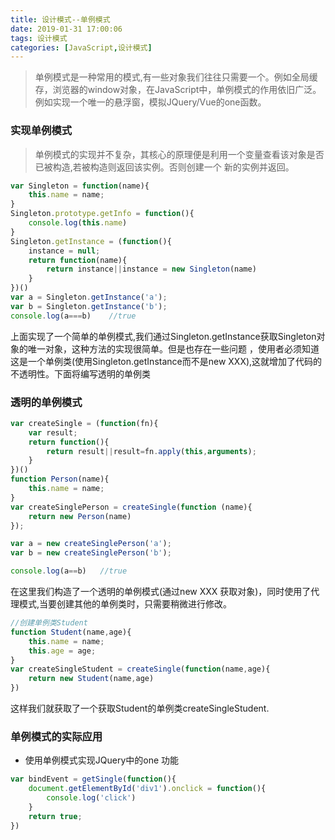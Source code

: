 ```yaml
---
title: 设计模式--单例模式
date: 2019-01-31 17:00:06
tags: 设计模式
categories: [JavaScript,设计模式]
---
```


> 单例模式是一种常用的模式,有一些对象我们往往只需要一个。例如全局缓存，浏览器的window对象，在JavaScript中，单例模式的作用依旧广泛。例如实现一个唯一的悬浮窗，模拟JQuery/Vue的one函数。

<!-- more -->

### 实现单例模式

> 单例模式的实现并不复杂，其核心的原理便是利用一个变量查看该对象是否已被构造,若被构造则返回该实例。否则创建一个 新的实例并返回。

```javascript
var Singleton = function(name){
    this.name = name;
}
Singleton.prototype.getInfo = function(){
    console.log(this.name)
}
Singleton.getInstance = (function(){
    instance = null;
    return function(name){
    	return instance||instance = new Singleton(name)
    }
})()
var a = Singleton.getInstance('a');
var b = Singleton.getInstance('b');
console.log(a===b)    //true
```

上面实现了一个简单的单例模式,我们通过Singleton.getInstance获取Singleton对象的唯一对象，这种方法的实现很简单。但是也存在一些问题 ，使用者必须知道这是一个单例类(使用Singleton.getInstance而不是new XXX),这就增加了代码的不透明性。下面将编写透明的单例类

### 透明的单例模式

```javascript
var createSingle = (function(fn){
    var result;
    return function(){
        return result||result=fn.apply(this,arguments);
    }
})()
function Person(name){
    this.name = name;
}
var createSinglePerson = createSingle(function (name){
    return new Person(name)
});

var a = new createSinglePerson('a');
var b = new createSinglePerson('b');

console.log(a==b)   //true
```

在这里我们构造了一个透明的单例模式(通过new XXX 获取对象)，同时使用了代理模式,当要创建其他的单例类时，只需要稍微进行修改。

```javascript
//创建单例类Student
function Student(name,age){
    this.name = name;
    this.age = age;
}
var createSingleStudent = createSingle(function(name,age){
    return new Student(name,age)
})
```

这样我们就获取了一个获取Student的单例类createSingleStudent.

### 单例模式的实际应用

* 使用单例模式实现JQuery中的one 功能

```javascript
var bindEvent = getSingle(function(){
    document.getElementById('div1').onclick = function(){
        console.log('click')
    }
    return true;
})
```
